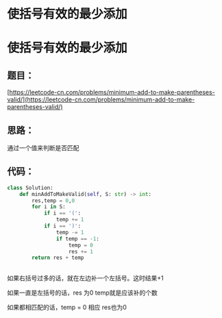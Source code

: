 # 使括号有效的最少添加


# 使括号有效的最少添加

## 题目：

[https://leetcode-cn.com/problems/minimum-add-to-make-parentheses-valid/](https://leetcode-cn.com/problems/minimum-add-to-make-parentheses-valid/)

## 思路：

通过一个值来判断是否匹配

## 代码：

```python
class Solution:
    def minAddToMakeValid(self, S: str) -> int:
        res,temp = 0,0
        for i in S:
            if i == '(':
                temp += 1
            if i == ')':
                temp -= 1
                if temp == -1:
                    temp = 0
                    res += 1
        return res + temp
            
```

如果右括号过多的话，就在左边补一个左括号。这时结果+1

如果一直是左括号的话，res 为0 temp就是应该补的个数

如果都相匹配的话，temp = 0 相应 res也为0 




